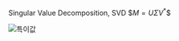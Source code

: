 Singular Value Decomposition, SVD
$$\displaystyle M=U\Sigma V^{*}\$$

![특이값](https://upload.wikimedia.org/wikipedia/commons/thumb/c/c8/Singular_value_decomposition_visualisation.svg/360px-Singular_value_decomposition_visualisation.svg.png)
